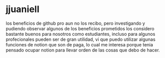 # jjuaniell
los beneficios de github pro aun no los recibo, pero investigando y pudiendo observar algunos de los beneficios prometidos los considero bastante buenos para nosotros como estudiantes, incluso para algunos profecionales pueden ser de gran utilidad, vi que puedo utilizar algunas funciones de notion que son de paga, lo cual me interesa porque tenia pensado ocupar notion para llevar orden de las cosas que debo de hacer.
